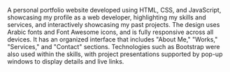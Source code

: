 A personal portfolio website developed using HTML, CSS, and JavaScript, showcasing my profile as a web developer, highlighting my skills and services, and interactively showcasing my past projects. The design uses Arabic fonts and Font Awesome icons, and is fully responsive across all devices. It has an organized interface that includes "About Me," "Works," "Services," and "Contact" sections. Technologies such as Bootstrap were also used within the skills, with project presentations supported by pop-up windows to display details and live links.
